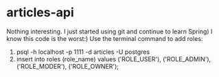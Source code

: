 # articles-api

Nothing interesting. I just started using git and continue to learn Spring)
I know this code is the worst:)
Use the terminal command to add roles:

1) psql -h localhost -p 1111 -d articles -U postgres
2) insert into roles (role_name) values ('ROLE_USER'), ('ROLE_ADMIN'), ('ROLE_MODER'), ('ROLE_OWNER');